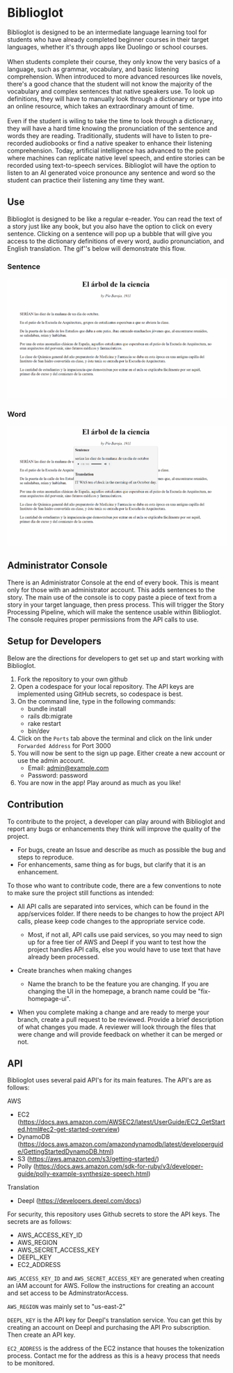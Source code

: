# Biblioglot
Biblioglot is designed to be an intermediate language learning tool for students who have already completed beginner courses in their target languages, whether it's through apps like Duolingo or school courses. <br><br>
When students complete their course, they only know the very basics of a language, such as grammar, vocabulary, and basic listening comprehension. When introduced to more advanced resources like novels, there's a good chance that the student will not know the majority of the vocabulary and complex sentences that native speakers use. To look up definitions, they will have to manually look through a dictionary or type into an online resource, which takes an extraordinary amount of time. <br><br>
Even if the student is wiling to take the time to look through a dictionary, they will have a hard time knowing the pronunciation of the sentence and words they are reading. Traditionally, students will have to listen to pre-recorded audiobooks or find a native speaker to enhance their listening comprehension. Today, artificial intelligence has advanced to the point where machines can replicate native level speech, and entire stories can be recorded using text-to-speech services. Biblioglot will have the option to listen to an AI generated voice pronounce any sentence and word so the student can practice their listening any time they want.

## Use

Biblioglot is designed to be like a regular e-reader. You can read the text of a story just like any book, but you also have the option to click on every sentence. Clicking on a sentence will pop up a bubble that will give you access to the dictionary definitions of every word, audio pronunciation, and English translation. The gif''s below will demonstrate this flow.

### Sentence
![alt text](/app/assets/images/show_page.gif "Logo Title Text 1")

### Word
![alt text](/app/assets/images/word_list.gif "Logo Title Text 1")

## Administrator Console
There is an Administrator Console at the end of every book. This is meant only for those with an administrator account. This adds sentences to the story. The main use of the console is to copy paste a piece of text from a story in your target language, then press process. This will trigger the Story Processing Pipeline, which will make the sentence usable within Biblioglot. The console requires proper permissions from the API calls to use.

## Setup for Developers
Below are the directions for developers to get set up and start working with Biblioglot.

1) Fork the repository to your own github
2) Open a codespace for your local repository. The API keys are implemented using GitHub secrets, so codespace is best.
3) On the command line, type in the following commands:
   * bundle install
   * rails db:migrate
   * rake restart
   * bin/dev
4) Click on the `Ports` tab above the terminal and click on the link under `Forwarded Address` for Port 3000
5) You will now be sent to the sign up page. Either create a new account or use the admin account.
   * Email: admin@example.com
   * Password: password
6) You are now in the app! Play around as much as you like!

## Contribution
To contribute to the project, a developer can play around with Biblioglot and report any bugs or enhancements they think will improve the quality of the project.

* For bugs, create an Issue and describe as much as possible the bug and steps to reproduce.
* For enhancements, same thing as for bugs, but clarify that it is an enhancement.

To those who want to contribute code, there are a few conventions to note to make sure the project still functions as intended:

* All API calls are separated into services, which can be found in the app/services folder. If there needs to be changes to how the project API calls, please keep code changes to the appropriate service code.
   * Most, if not all, API calls use paid services, so you may need to sign up for a free tier of AWS and Deepl if you want to test how the project handles API calls, else you would have to use text that have already been processed.

* Create branches when making changes
   * Name the branch to be the feature you are changing. If you are changing the UI in the homepage, a branch name could be "fix-homepage-ui".

* When you complete making a change and are ready to merge your branch, create a pull request to be reviewed. Provide a brief description of what changes you made. A reviewer will look through the files that were change and will provide feedback on whether it can be merged or not.

## API
Biblioglot uses several paid API's for its main features. The API's are as follows:

AWS
* EC2 (https://docs.aws.amazon.com/AWSEC2/latest/UserGuide/EC2_GetStarted.html#ec2-get-started-overview)
* DynamoDB (https://docs.aws.amazon.com/amazondynamodb/latest/developerguide/GettingStartedDynamoDB.html)
* S3 (https://aws.amazon.com/s3/getting-started/)
* Polly (https://docs.aws.amazon.com/sdk-for-ruby/v3/developer-guide/polly-example-synthesize-speech.html)

Translation
* Deepl (https://developers.deepl.com/docs)

For security, this repository uses Github secrets to store the API keys. The secrets are as follows:

* AWS_ACCESS_KEY_ID
* AWS_REGION
* AWS_SECRET_ACCESS_KEY
* DEEPL_KEY
* EC2_ADDRESS

`AWS_ACCESS_KEY_ID` and `AWS_SECRET_ACCESS_KEY` are generated when creating an IAM account for AWS. Follow the instructions for creating an account and set access to be AdminstratorAccess.

`AWS_REGION` was mainly set to "us-east-2"

`DEEPL_KEY` is the API key for Deepl's translation service. You can get this by creating an account on Deepl and purchasing the API Pro subscription. Then create an API key.

`EC2_ADDRESS` is the address of the EC2 instance that houses the tokenization process. Contact me for the address as this is a heavy process that needs to be monitored.



